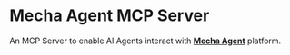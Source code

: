 # Mecha Agent MCP Server

An MCP Server to enable AI Agents interact with [**Mecha Agent**](https://abdulrhmangoni.github.io/mecha_agent_docs/) platform.